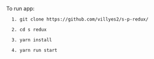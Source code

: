 To run app:

```
  1. git clone https://github.com/villyes2/s-p-redux/

  2. cd s redux

  3. yarn install

  4. yarn run start
```
